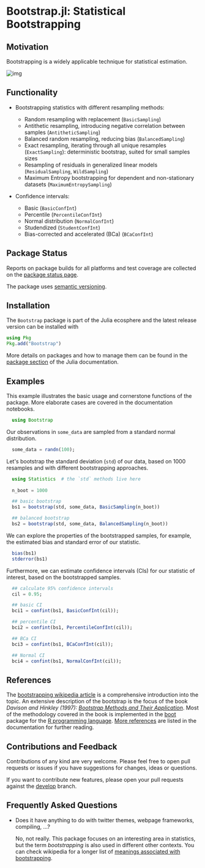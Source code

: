 # Bootstrap.jl: Statistical Bootstrapping


## Motivation

Bootstrapping is a widely applicable technique for statistical estimation.

![img](docs/src/assets/logo.png)


## Functionality

- Bootstrapping statistics with different resampling methods:
  - Random resampling with replacement (`BasicSampling`)
  - Antithetic resampling, introducing negative correlation between samples (`AntitheticSampling`)
  - Balanced random resampling, reducing bias (`BalancedSampling`)
  - Exact resampling, iterating through all unique resamples (`ExactSampling`):
    deterministic bootstrap, suited for small samples sizes
  - Resampling of residuals in generalized linear models (`ResidualSampling`, `WildSampling`)
  - Maximum Entropy bootstrapping for dependent and non-stationary datasets (`MaximumEntropySampling`)

- Confidence intervals:
  - Basic (`BasicConfInt`)
  - Percentile (`PercentileConfInt`)
  - Normal distribution (`NormalConfInt`)
  - Studendized (`StudentConfInt`)
  - Bias-corrected and accelerated (BCa) (`BCaConfInt`)


## Package Status

Reports on package builds for all platforms and test coverage are collected on
the [package status page](status.md).

The package uses [semantic versioning](https://semver.org/).


## Installation

The `Bootstrap` package is part of the Julia ecosphere and the latest release
version can be installed with

```julia
using Pkg
Pkg.add("Bootstrap")
```

More details on packages and how to manage them can be found in the [package
section](https://docs.julialang.org/en/v1/stdlib/Pkg/) of the Julia
documentation.


## Examples

This example illustrates the basic usage and cornerstone functions of the package.
More elaborate cases are covered in the documentation notebooks.

```julia
  using Bootstrap
```

Our observations in `some_data` are sampled from a standard normal distribution.

```julia
  some_data = randn(100);
```

Let's bootstrap the standard deviation (`std`) of our data, based on 1000
resamples and with different bootstrapping approaches.

```julia
  using Statistics  # the `std` methods live here
  
  n_boot = 1000

  ## basic bootstrap
  bs1 = bootstrap(std, some_data, BasicSampling(n_boot))

  ## balanced bootstrap
  bs2 = bootstrap(std, some_data, BalancedSampling(n_boot))
```

We can explore the properties of the bootstrapped samples, for example, the
estimated bias and standard error of our statistic.

```julia
  bias(bs1)
  stderror(bs1)
```

Furthermore, we can estimate confidence intervals (CIs) for our statistic of
interest, based on the bootstrapped samples.

```julia
  ## calculate 95% confidence intervals
  cil = 0.95;

  ## basic CI
  bci1 = confint(bs1, BasicConfInt(cil));

  ## percentile CI
  bci2 = confint(bs1, PercentileConfInt(cil));

  ## BCa CI
  bci3 = confint(bs1, BCaConfInt(cil));

  ## Normal CI
  bci4 = confint(bs1, NormalConfInt(cil));
```


## References

The [bootstrapping wikipedia article](https://en.wikipedia.org/wiki/Bootstrapping_(statistics))
is a comprehensive introduction into the topic.  An extensive description of the
bootstrap is the focus of the book *Davison and Hinkley (1997):
[Bootstrap Methods and Their Application](http://statwww.epfl.ch/davison/BMA/)*.
Most of the methodology covered in the book is implemented in the
[boot](https://cran.r-project.org/web/packages/boot/index.html) package for the
[R programming language](https://www.r-project.org/). [More references](docs/src/references.md)
are listed in the documentation for further reading.


## Contributions and Feedback

Contributions of any kind are very welcome. Please feel free to open pull
requests or issues if you have suggestions for changes, ideas or questions.

If you want to contribute new features, please open your pull requests against the
[develop](https://github.com/juliangehring/Bootstrap.jl/tree/develop) branch.


## Frequently Asked Questions

- Does it have anything to do with twitter themes, webpage frameworks,
  compiling, ...?

  No, not really. This package focuses on an interesting area in statistics, but
  the term _bootstrapping_ is also used in different other contexts. You can check
  wikipedia for a longer list of
  [meanings associated with bootstrapping](https://en.wikipedia.org/wiki/Bootstrapping_(disambiguation)).
